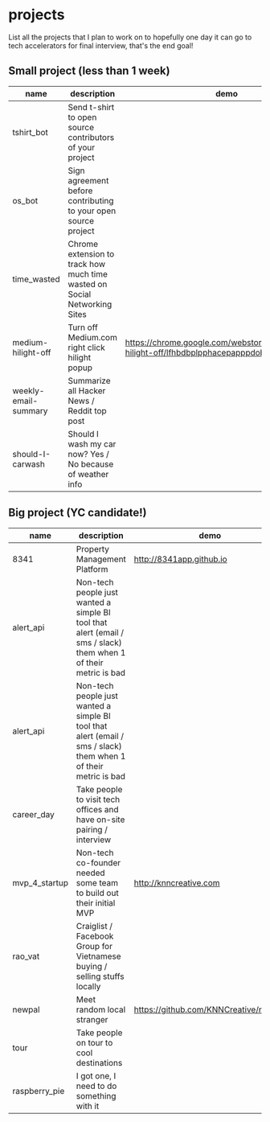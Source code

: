 # projects
List all the projects that I plan to work on to hopefully one day it can go to tech accelerators for final interview, that's the end goal!

## Small project (less than 1 week)
| name | description | demo
| --- | --- | --- |
| tshirt_bot | Send t-shirt to open source contributors of your project | |
| os_bot | Sign agreement before contributing to your open source project | | 
| time_wasted | Chrome extension to track how much time wasted on Social Networking Sites | | 
| medium-hilight-off | Turn off Medium.com right click hilight popup | https://chrome.google.com/webstore/detail/medium-hilight-off/lfhbdbplpphacepapppdobnenkfimagn |
| weekly-email-summary | Summarize all Hacker News / Reddit top post |  | 
| should-I-carwash | Should I wash my car now? Yes / No because of weather info |  | 

## Big project (YC candidate!)
| name | description | demo
| --- | --- | --- |
| 8341 | Property Management Platform | http://8341app.github.io | 
| alert_api | Non-tech people just wanted a simple BI tool that alert (email / sms / slack) them when 1 of their metric is bad | | 
| alert_api | Non-tech people just wanted a simple BI tool that alert (email / sms / slack) them when 1 of their metric is bad | | 
| career_day | Take people to visit tech offices and have on-site pairing / interview | | 
| mvp_4_startup | Non-tech co-founder needed some team to build out their initial MVP | http://knncreative.com | 
| rao_vat | Craiglist / Facebook Group for Vietnamese buying / selling stuffs locally | | 
| newpal | Meet random local stranger | https://github.com/KNNCreative/newpal | 
| tour | Take people on tour to cool destinations | | 
| raspberry_pie | I got one, I need to do something with it | |
